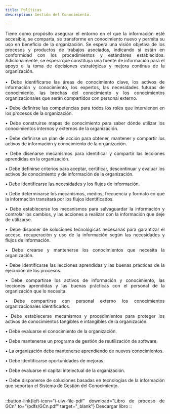 ```yaml
---
title: Políticas
description: Gestión del Conocimiento.

---
```


<div style="text-align: justify;">
 Tiene como propósito asegurar el entorno en el que la información esté accesible, se comparta, se transforme en conocimiento nuevo y permita su uso en beneficio de la organización. Se espera una visión objetiva de los procesos y productos de trabajos asociados, indicando si están en conformidad con los procedimientos y estándares establecidos. Adicionalmente, se espera que constituya una fuente de información para el apoyo a la toma de decisiones estratégicas y mejora continua de la organización.
<br><br>
• Debe identificarse las áreas de conocimiento clave, los activos de información y conocimiento, los expertos, las necesidades futuras de conocimiento, las brechas del conocimiento y los conocimientos organizacionales que serán compartidos con personal externo.

• Debe definirse las competencias para todos los roles que intervienen en los procesos de la organización.

• Debe construirse mapas de conocimiento para saber dónde utilizar los conocimientos internos y externos de la organización.

• Debe definirse un plan de acción para obtener, mantener y compartir los activos de información y conocimiento de la organización.

• Debe diseñarse mecanismos para identificar y compartir las lecciones aprendidas en la organización.

• Debe definirse criterios para aceptar, certificar, descontinuar y evaluar los activos de conocimiento y de información de la organización.

• Debe identificarse las necesidades y los flujos de información.

• Debe determinarse los mecanismos, medios, frecuencia y formato en que la información transitará por los flujos identificados.

• Debe establecerse los mecanismos para salvaguardar la información y controlar los cambios, y las acciones a realizar con la información que deje de utilizarse.

• Debe disponer de soluciones tecnológicas necesarias para garantizar el acceso, recuperación y uso de la información según las necesidades y flujos de información.

• Debe crearse y mantenerse los conocimientos que necesita la organización.

• Debe identificarse las lecciones aprendidas y las buenas prácticas de la ejecución de los procesos.

• Debe compartirse los activos de información y conocimiento, las lecciones aprendidas y las buenas prácticas con el personal de la organización que lo necesita.

• Debe compartirse con personal externo los conocimientos organizacionales identificados.

• Debe establecerse mecanismos y procedimientos para proteger los activos de conocimientos tangibles e intangibles de la organización.

• Debe evaluarse el conocimiento de la organización.

• Debe mantenerse un programa de gestión de reutilización de software.

• La organización debe mantenerse aprendiendo de nuevos conocimientos.

• Debe identificarse oportunidades de mejoras.

• Debe evaluarse el capital intelectual de la organización.

• Debe disponerse de soluciones basadas en tecnologías de la información que soportan el Sistema de Gestión del Conocimiento.
<br>
<br>

::button-link{left-icon="i-uiw-file-pdf" download="Libro de proceso de GCn" to="/pdfs/GCn.pdf" target="_blank"}
  Descargar libro
::
</div>